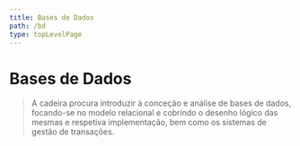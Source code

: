 ```yaml
---
title: Bases de Dados
path: /bd
type: topLevelPage
---
```


# Bases de Dados

> A cadeira procura introduzir à conceção e análise de bases de dados, focando-se no modelo relacional e cobrindo o desenho lógico das mesmas e respetiva implementação, bem como os sistemas de gestão de transações.
